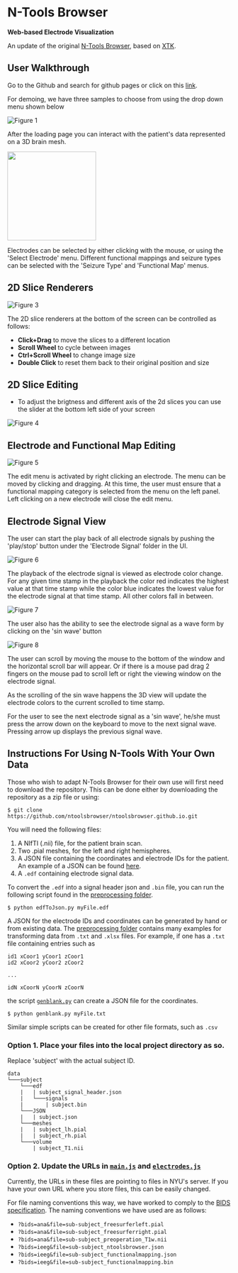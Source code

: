 # N-Tools Browser
<!-- please add a more high-level documentation to your github if appropriate, this should tell ppl how to use the software or access it and describe it a little bit -->
**Web-based Electrode Visualization**

<!-- An add-on to [ntools_elec](https://github.com/HughWXY/ntools_elec), based on [XTK](https://github.com/xtk/X). -->

An update of the original [N-Tools Browser](https://github.com/jingyunc/ntools_browser), based on [XTK](https://github.com/xtk/X).

## User Walkthrough

Go to the Github and search for github pages or click on this [link](https://ntoolsbrowser.github.io/).  

For demoing, we have three samples to choose from using the drop down menu shown below


![Figure 1](Docs/loading-page.png)

After the loading page you can interact with the patient's data represented on a 3D brain mesh.

<!--![Figure 2](Docs/selecting-fmap.png =100x100)-->
<img src="Docs/selecting-fmap.png" width="200">


Electrodes can be selected by either clicking with the mouse, or using the 'Select Electrode' menu. Different functional mappings and seizure types can be selected with the 'Seizure Type' and 'Functional Map' menus.

## 2D Slice Renderers

![Figure 3](Docs/axial-slice.png)

The 2D slice renderers at the bottom of the screen can be controlled as follows:

- **Click+Drag** to move the slices to a different location
- **Scroll Wheel** to cycle between images
- **Ctrl+Scroll Wheel** to change image size
- **Double Click** to reset them back to their original position and size

## 2D Slice Editing

- To adjust the brigtness and  different axis of the 2d  slices you can use the slider at the bottom left side of your screen 

![Figure 4](Docs/bright-and-contrast.png)


<!-- ### Electrode editing attribute:
- To edit the attribute or to mark the electrodes according to the elipsey level. Do right click of the mouse to get the table for updation of seziure type or electrode type -->

<!-- ![Figure 4](Docs/adding-a-functional-map.png) -->

<!-- ### Electrode signal view: -->


## Electrode and Functional Map Editing


![Figure 5](Docs/the-edit-menu.png)

The edit menu is activated by right clicking an electrode. The menu can be moved by clicking and dragging. At this time, the user must ensure that a functional mapping category is selected from the menu on the left panel. Left clicking on a new electrode will close the edit menu.

## Electrode Signal View

The user can start the play back of all electrode signals by pushing the 'play/stop' button under the 'Electrode Signal' folder in the UI.

![Figure 6](Docs/signal-menu.png)


The playback of the electrode signal is viewed as electrode color change. 
For any given time stamp in the playback the color red indicates the highest value at that time stamp while the color blue indicates the lowest value for the electrode signal at that time stamp.
All other colors fall in between.

![Figure 7](Docs/HeatMap.png)

The user also has the ability to see the electrode signal as a wave form by clicking on the 'sin wave' button

![Figure 8](Docs/SinWave.png)


The user can scroll by moving the mouse to the bottom of the window and the horizontal scroll bar will appear. Or if there is a mouse pad drag 2 fingers on the mouse pad to scroll left or right the viewing window on the electrode signal.

As the scrolling of the sin wave happens the 3D view will update the electrode colors to the current scrolled to time stamp.

For the user to see the next electrode signal as a 'sin wave', he/she must press the arrow down on the keyboard to move to the next signal wave. Pressing arrow up displays the previous signal wave.

## Instructions For Using N-Tools With Your Own Data

Those who wish to adapt N-Tools Browser for their own use will first need to download the repository. This can be done either by downloading the repository as a zip file or using:

    $ git clone https://github.com/ntoolsbrowser/ntoolsbrowser.github.io.git

You will need the following files:

1. A NIfTI (.nii) file, for the patient brain scan.
2. Two .pial meshes, for the left and right hemispheres.
3. A JSON file containing the coordinates and electrode IDs for the patient. An example of a JSON can be found [here](https://github.com/ntoolsbrowser/ntoolsbrowser.github.io/blob/main/data/blank/JSON/blank.json).
4. A `.edf` containing electrode signal data.

To convert the `.edf` into a signal header json and `.bin` file, you can run the following script found in the [preprocessing folder](https://github.com/ntoolsbrowser/ntoolsbrowser.github.io/tree/main/preprocessing/edfToJson.py).

    $ python edfToJson.py myFile.edf

A JSON for the electrode IDs and coordinates can be generated by hand or from existing data. The [preprocessing folder](https://github.com/ntoolsbrowser/ntoolsbrowser.github.io/tree/main/preprocessing/edfToJson.py) contains many examples for transforming data from `.txt` and `.xlsx` files. For example, if one has a `.txt` file containing entries such as 
```
id1 xCoor1 yCoor1 zCoor1
id2 xCoor2 yCoor2 zCoor2

...

idN xCoorN yCoorN zCoorN
```
the script [`genblank.py`](https://github.com/ntoolsbrowser/ntoolsbrowser.github.io/tree/main/preprocessing/edfToJson.py) can create a JSON file for the coordinates.

    $ python genblank.py myFile.txt

Similar simple scripts can be created for other file formats, such as `.csv`

### Option 1. Place your files into the local project directory as so.


Replace 'subject' with the actual subject ID.

```
data
└───subject
    └───edf
    |   | subject_signal_header.json
    |   └───signals
    |       | subject.bin
    └───JSON
    |   | subject.json
    └───meshes
    |   | subject_lh.pial
    |   | subject_rh.pial
    └───volume
        | subject_T1.nii
```
### Option 2. Update the URLs in [`main.js`](https://github.com/ntoolsbrowser/ntoolsbrowser.github.io/blob/main/main.js) and [`electrodes.js`](https://github.com/ntoolsbrowser/ntoolsbrowser.github.io/blob/main/js/electrodes.js)

Currently, the URLs in these files are pointing to files in NYU's server. If you have your own URL where you store files, this can be easily changed.

For file naming conventions this way, we have worked to comply to the [BIDS specification](https://bids-specification.readthedocs.io/en/stable/01-introduction.html). The naming conventions we have used are as follows:

- `?bids=ana&file=sub-subject_freesurferleft.pial`
- `?bids=ana&file=sub-subject_freesurferright.pial`
- `?bids=ana&file=sub-subject_preoperation_T1w.nii`
- `?bids=ieeg&file=sub-subject_ntoolsbrowser.json`
- `?bids=ieeg&file=sub-subject_functionalmapping.json`
- `?bids=ieeg&file=sub-subject_functionalmapping.bin`
